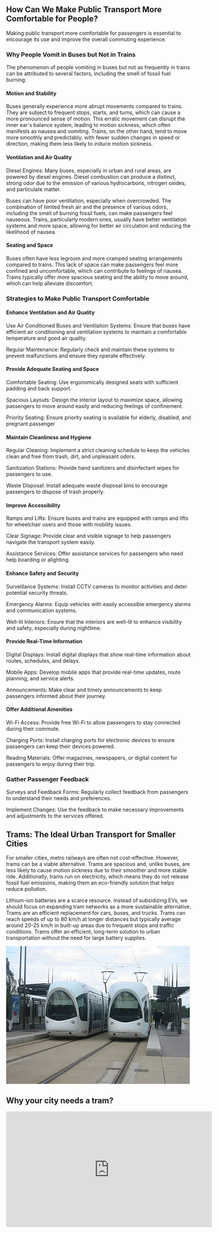 ## How Can We Make Public Transport More Comfortable for People?

Making public transport more comfortable for passengers is essential to encourage its use and improve the overall commuting experience.


### Why People Vomit in Buses but Not in Trains

The phenomenon of people vomiting in buses but not as frequently in trains can be attributed to several factors, including the smell of fossil fuel burning:

#### Motion and Stability

Buses generally experience more abrupt movements compared to trains. They are subject to frequent stops, starts, and turns, which can cause a more pronounced sense of motion. This erratic movement can disrupt the inner ear's balance system, leading to motion sickness, which often manifests as nausea and vomiting. Trains, on the other hand, tend to move more smoothly and predictably, with fewer sudden changes in speed or direction, making them less likely to induce motion sickness.

#### Ventilation and Air Quality

Diesel Engines: Many buses, especially in urban and rural areas, are powered by diesel engines. Diesel combustion can produce a distinct, strong odor due to the emission of various hydrocarbons, nitrogen oxides, and particulate matter.

Buses can have poor ventilation, especially when overcrowded. The combination of limited fresh air and the presence of various odors, including the smell of burning fossil fuels, can make passengers feel nauseous. Trains, particularly modern ones, usually have better ventilation systems and more space, allowing for better air circulation and reducing the likelihood of nausea.

#### Seating and Space

Buses often have less legroom and more cramped seating arrangements compared to trains. This lack of space can make passengers feel more confined and uncomfortable, which can contribute to feelings of nausea. Trains typically offer more spacious seating and the ability to move around, which can help alleviate discomfort.


### Strategies to Make Public Transport Comfortable

####  Enhance Ventilation and Air Quality

Use Air Conditioned Buses and Ventilation Systems: Ensure that buses have efficient air conditioning and ventilation systems to maintain a comfortable temperature and good air quality.

Regular Maintenance: Regularly check and maintain these systems to prevent malfunctions and ensure they operate effectively.

#### Provide Adequate Seating and Space

Comfortable Seating: Use ergonomically designed seats with sufficient padding and back support.

Spacious Layouts: Design the interior layout to maximize space, allowing passengers to move around easily and reducing feelings of confinement.

Priority Seating: Ensure priority seating is available for elderly, disabled, and pregnant passenger

#### Maintain Cleanliness and Hygiene

Regular Cleaning: Implement a strict cleaning schedule to keep the vehicles clean and free from trash, dirt, and unpleasant odors.

Sanitization Stations: Provide hand sanitizers and disinfectant wipes for passengers to use.

Waste Disposal: Install adequate waste disposal bins to encourage passengers to dispose of trash properly.

#### Improve Accessibility

Ramps and Lifts: Ensure buses and trains are equipped with ramps and lifts for wheelchair users and those with mobility issues.

Clear Signage: Provide clear and visible signage to help passengers navigate the transport system easily.

Assistance Services: Offer assistance services for passengers who need help boarding or alighting.

#### Enhance Safety and Security

Surveillance Systems: Install CCTV cameras to monitor activities and deter potential security threats.

Emergency Alarms: Equip vehicles with easily accessible emergency alarms and communication systems.

Well-lit Interiors: Ensure that the interiors are well-lit to enhance visibility and safety, especially during nighttime.

#### Provide Real-Time Information

Digital Displays: Install digital displays that show real-time information about routes, schedules, and delays.

Mobile Apps: Develop mobile apps that provide real-time updates, route planning, and service alerts.

Announcements: Make clear and timely announcements to keep passengers informed about their journey.

#### Offer Additional Amenities

Wi-Fi Access: Provide free Wi-Fi to allow passengers to stay connected during their commute.

Charging Ports: Install charging ports for electronic devices to ensure passengers can keep their devices powered.

Reading Materials: Offer magazines, newspapers, or digital content for passengers to enjoy during their trip.

### Gather Passenger Feedback

Surveys and Feedback Forms: Regularly collect feedback from passengers to understand their needs and preferences.

Implement Changes: Use the feedback to make necessary improvements and adjustments to the services offered.


## Trams: The Ideal Urban Transport for Smaller Cities

For smaller cities, metro railways are often not cost-effective. However, trams can be a viable alternative. Trams are spacious and, unlike buses, are less likely to cause motion sickness due to their smoother and more stable ride. Additionally, trams run on electricity, which means they do not release fossil fuel emissions, making them an eco-friendly solution that helps reduce pollution.

Lithium-ion batteries are a scarce resource. Instead of subsidizing EVs, we should focus on expanding tram networks as a more sustainable alternative. Trams are an efficient replacement for cars, buses, and trucks. Trams can reach speeds of up to 80 km/h at longer distances but typically average around 20-25 km/h in built-up areas due to frequent stops and traffic conditions. Trams offer an efficient, long-term solution to urban transportation without the need for large battery supplies.

![Trams](./tram.webp)

## Why your city needs a tram?

<iframe width="560" height="315" src="https://www.youtube.com/embed/QyNwBBzt2XU?si=JCNd18aTJ7X8Gxbe" title="YouTube video player" frameborder="0" allow="accelerometer; autoplay; clipboard-write; encrypted-media; gyroscope; picture-in-picture; web-share" referrerpolicy="strict-origin-when-cross-origin" allowfullscreen></iframe>



